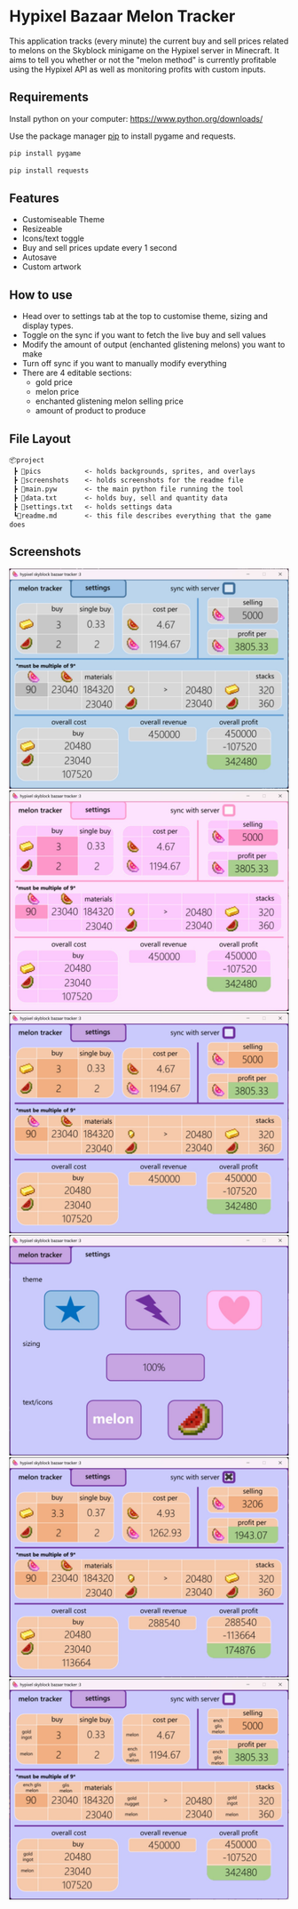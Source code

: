 # Hypixel Bazaar Melon Tracker

This application tracks (every minute) the current buy and sell prices related to melons on the Skyblock minigame on the Hypixel server in Minecraft. It aims to tell you whether or not the "melon method" is currently profitable using the Hypixel API as well as monitoring profits with custom inputs.

## Requirements

Install python on your computer:
https://www.python.org/downloads/

Use the package manager [pip](https://pip.pypa.io/en/stable/) to install pygame and requests.

```bash
pip install pygame
```

```bash
pip install requests
```

## Features
- Customiseable Theme
- Resizeable
- Icons/text toggle
- Buy and sell prices update every 1 second
- Autosave
- Custom artwork

## How to use
- Head over to settings tab at the top to customise theme, sizing and display types.
- Toggle on the sync if you want to fetch the live buy and sell values
- Modify the amount of output (enchanted glistening melons) you want to make
- Turn off sync if you want to manually modify everything
- There are 4 editable sections:
    - gold price
    - melon price
    - enchanted glistening melon selling price
    - amount of product to produce

## File Layout
```
📦project
 ┣ 📂pics           <- holds backgrounds, sprites, and overlays
 ┣ 📂screenshots    <- holds screenshots for the readme file
 ┣ 📜main.pyw       <- the main python file running the tool
 ┣ 🧾data.txt       <- holds buy, sell and quantity data
 ┣ 🧾settings.txt   <- holds settings data
 ┗📙readme.md       <- this file describes everything that the game does
```

## Screenshots
![blue](screenshots/blue.jpeg)
![pink](screenshots/pink.jpeg)
![purple](screenshots/purple.jpeg)
![settings](screenshots/settings.jpeg)
![sync](screenshots/sync.jpeg)
![text](screenshots/text.jpeg)